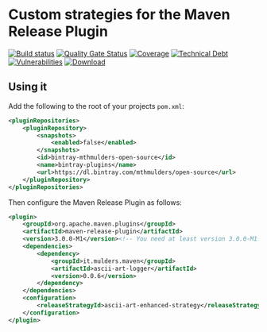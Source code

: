 # Custom strategies for the Maven Release Plugin
[![Build status](https://github.com/mthmulders/custom-maven-release-strategies/actions/workflows/main.yml/badge.svg)](https://github.com/mthmulders/custom-maven-release-strategies/actions/workflows/main.yml)
[![Quality Gate Status](https://sonarcloud.io/api/project_badges/measure?project=it.mulders.maven%3Acustom-maven-release-strategies&metric=alert_status)](https://sonarcloud.io/dashboard?id=it.mulders.maven%3Acustom-maven-release-strategies)
[![Coverage](https://sonarcloud.io/api/project_badges/measure?project=it.mulders.maven%3Acustom-maven-release-strategies&metric=coverage)](https://sonarcloud.io/dashboard?id=it.mulders.maven%3Acustom-maven-release-strategies)
[![Technical Debt](https://sonarcloud.io/api/project_badges/measure?project=it.mulders.maven%3Acustom-maven-release-strategies&metric=sqale_index)](https://sonarcloud.io/dashboard?id=it.mulders.maven%3Acustom-maven-release-strategies)
[![Vulnerabilities](https://sonarcloud.io/api/project_badges/measure?project=it.mulders.maven%3Acustom-maven-release-strategies&metric=vulnerabilities)](https://sonarcloud.io/dashboard?id=it.mulders.maven%3Acustom-maven-release-strategies)
[![Download](https://api.bintray.com/packages/mthmulders/open-source/custom-release-strategies/images/download.svg) ](https://bintray.com/mthmulders/open-source/custom-release-strategies/_latestVersion)

## Using it

Add the following to the root of your projects `pom.xml`:

```xml
<pluginRepositories>
    <pluginRepository>
        <snapshots>
            <enabled>false</enabled>
        </snapshots>
        <id>bintray-mthmulders-open-source</id>
        <name>bintray-plugins</name>
        <url>https://dl.bintray.com/mthmulders/open-source</url>
    </pluginRepository>
</pluginRepositories>
```

Then configure the Maven Release Plugin as follows:

```xml
<plugin>
    <groupId>org.apache.maven.plugins</groupId>
    <artifactId>maven-release-plugin</artifactId>
    <version>3.0.0-M1</version><!-- You need at least version 3.0.0-M1! -->
    <dependencies>
        <dependency>
            <groupId>it.mulders.maven</groupId>
            <artifactId>ascii-art-logger</artifactId>
            <version>0.0.6</version>
        </dependency>
    </dependencies>
    <configuration>
        <releaseStrategyId>ascii-art-enhanced-strategy</releaseStrategyId>
    </configuration>
</plugin>
```